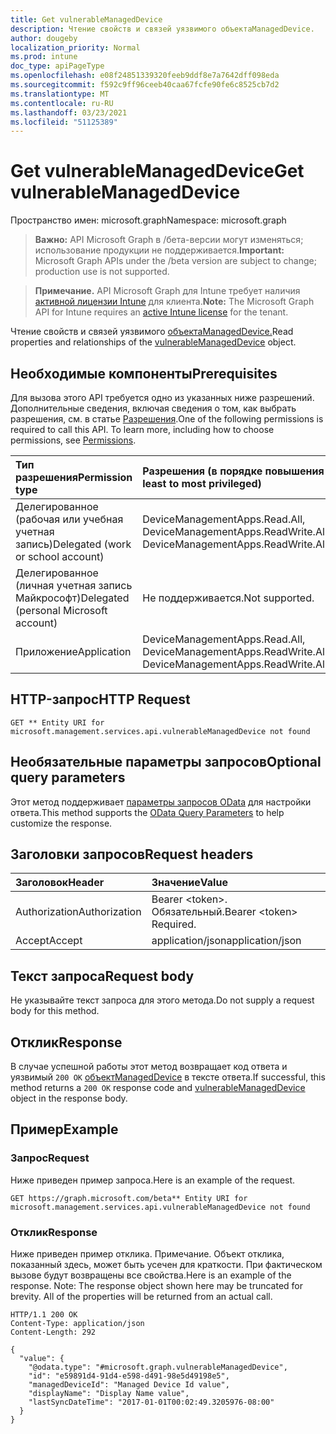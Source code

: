 ```yaml
---
title: Get vulnerableManagedDevice
description: Чтение свойств и связей уязвимого объектаManagedDevice.
author: dougeby
localization_priority: Normal
ms.prod: intune
doc_type: apiPageType
ms.openlocfilehash: e08f24851339320feeb9ddf8e7a7642dff098eda
ms.sourcegitcommit: f592c9ff96ceeb40caa67fcfe90fe6c8525cb7d2
ms.translationtype: MT
ms.contentlocale: ru-RU
ms.lasthandoff: 03/23/2021
ms.locfileid: "51125389"
---
```

# <a name="get-vulnerablemanageddevice"></a><span data-ttu-id="357c1-103">Get vulnerableManagedDevice</span><span class="sxs-lookup"><span data-stu-id="357c1-103">Get vulnerableManagedDevice</span></span>

<span data-ttu-id="357c1-104">Пространство имен: microsoft.graph</span><span class="sxs-lookup"><span data-stu-id="357c1-104">Namespace: microsoft.graph</span></span>

> <span data-ttu-id="357c1-105">**Важно:** API Microsoft Graph в /бета-версии могут изменяться; использование продукции не поддерживается.</span><span class="sxs-lookup"><span data-stu-id="357c1-105">**Important:** Microsoft Graph APIs under the /beta version are subject to change; production use is not supported.</span></span>

> <span data-ttu-id="357c1-106">**Примечание.** API Microsoft Graph для Intune требует наличия [активной лицензии Intune](https://go.microsoft.com/fwlink/?linkid=839381) для клиента.</span><span class="sxs-lookup"><span data-stu-id="357c1-106">**Note:** The Microsoft Graph API for Intune requires an [active Intune license](https://go.microsoft.com/fwlink/?linkid=839381) for the tenant.</span></span>

<span data-ttu-id="357c1-107">Чтение свойств и связей уязвимого [объектаManagedDevice.](../resources/intune-partnerintegration-vulnerablemanageddevice.md)</span><span class="sxs-lookup"><span data-stu-id="357c1-107">Read properties and relationships of the [vulnerableManagedDevice](../resources/intune-partnerintegration-vulnerablemanageddevice.md) object.</span></span>

## <a name="prerequisites"></a><span data-ttu-id="357c1-108">Необходимые компоненты</span><span class="sxs-lookup"><span data-stu-id="357c1-108">Prerequisites</span></span>
<span data-ttu-id="357c1-p101">Для вызова этого API требуется одно из указанных ниже разрешений. Дополнительные сведения, включая сведения о том, как выбрать разрешения, см. в статье [Разрешения](/graph/permissions-reference).</span><span class="sxs-lookup"><span data-stu-id="357c1-p101">One of the following permissions is required to call this API. To learn more, including how to choose permissions, see [Permissions](/graph/permissions-reference).</span></span>

|<span data-ttu-id="357c1-111">Тип разрешения</span><span class="sxs-lookup"><span data-stu-id="357c1-111">Permission type</span></span>|<span data-ttu-id="357c1-112">Разрешения (в порядке повышения привилегий)</span><span class="sxs-lookup"><span data-stu-id="357c1-112">Permissions (from least to most privileged)</span></span>|
|:---|:---|
|<span data-ttu-id="357c1-113">Делегированное (рабочая или учебная учетная запись)</span><span class="sxs-lookup"><span data-stu-id="357c1-113">Delegated (work or school account)</span></span>|<span data-ttu-id="357c1-114">DeviceManagementApps.Read.All, DeviceManagementApps.ReadWrite.All</span><span class="sxs-lookup"><span data-stu-id="357c1-114">DeviceManagementApps.Read.All, DeviceManagementApps.ReadWrite.All</span></span>|
|<span data-ttu-id="357c1-115">Делегированное (личная учетная запись Майкрософт)</span><span class="sxs-lookup"><span data-stu-id="357c1-115">Delegated (personal Microsoft account)</span></span>|<span data-ttu-id="357c1-116">Не поддерживается.</span><span class="sxs-lookup"><span data-stu-id="357c1-116">Not supported.</span></span>|
|<span data-ttu-id="357c1-117">Приложение</span><span class="sxs-lookup"><span data-stu-id="357c1-117">Application</span></span>|<span data-ttu-id="357c1-118">DeviceManagementApps.Read.All, DeviceManagementApps.ReadWrite.All</span><span class="sxs-lookup"><span data-stu-id="357c1-118">DeviceManagementApps.Read.All, DeviceManagementApps.ReadWrite.All</span></span>|

## <a name="http-request"></a><span data-ttu-id="357c1-119">HTTP-запрос</span><span class="sxs-lookup"><span data-stu-id="357c1-119">HTTP Request</span></span>
<!-- {
  "blockType": "ignored"
}
-->
``` http
GET ** Entity URI for microsoft.management.services.api.vulnerableManagedDevice not found
```

## <a name="optional-query-parameters"></a><span data-ttu-id="357c1-120">Необязательные параметры запросов</span><span class="sxs-lookup"><span data-stu-id="357c1-120">Optional query parameters</span></span>
<span data-ttu-id="357c1-121">Этот метод поддерживает [параметры запросов OData](/graph/query-parameters) для настройки ответа.</span><span class="sxs-lookup"><span data-stu-id="357c1-121">This method supports the [OData Query Parameters](/graph/query-parameters) to help customize the response.</span></span>

## <a name="request-headers"></a><span data-ttu-id="357c1-122">Заголовки запросов</span><span class="sxs-lookup"><span data-stu-id="357c1-122">Request headers</span></span>
|<span data-ttu-id="357c1-123">Заголовок</span><span class="sxs-lookup"><span data-stu-id="357c1-123">Header</span></span>|<span data-ttu-id="357c1-124">Значение</span><span class="sxs-lookup"><span data-stu-id="357c1-124">Value</span></span>|
|:---|:---|
|<span data-ttu-id="357c1-125">Authorization</span><span class="sxs-lookup"><span data-stu-id="357c1-125">Authorization</span></span>|<span data-ttu-id="357c1-126">Bearer &lt;token&gt;. Обязательный.</span><span class="sxs-lookup"><span data-stu-id="357c1-126">Bearer &lt;token&gt; Required.</span></span>|
|<span data-ttu-id="357c1-127">Accept</span><span class="sxs-lookup"><span data-stu-id="357c1-127">Accept</span></span>|<span data-ttu-id="357c1-128">application/json</span><span class="sxs-lookup"><span data-stu-id="357c1-128">application/json</span></span>|

## <a name="request-body"></a><span data-ttu-id="357c1-129">Текст запроса</span><span class="sxs-lookup"><span data-stu-id="357c1-129">Request body</span></span>
<span data-ttu-id="357c1-130">Не указывайте текст запроса для этого метода.</span><span class="sxs-lookup"><span data-stu-id="357c1-130">Do not supply a request body for this method.</span></span>

## <a name="response"></a><span data-ttu-id="357c1-131">Отклик</span><span class="sxs-lookup"><span data-stu-id="357c1-131">Response</span></span>
<span data-ttu-id="357c1-132">В случае успешной работы этот метод возвращает код ответа и уязвимый `200 OK` [объектManagedDevice](../resources/intune-partnerintegration-vulnerablemanageddevice.md) в тексте ответа.</span><span class="sxs-lookup"><span data-stu-id="357c1-132">If successful, this method returns a `200 OK` response code and [vulnerableManagedDevice](../resources/intune-partnerintegration-vulnerablemanageddevice.md) object in the response body.</span></span>

## <a name="example"></a><span data-ttu-id="357c1-133">Пример</span><span class="sxs-lookup"><span data-stu-id="357c1-133">Example</span></span>

### <a name="request"></a><span data-ttu-id="357c1-134">Запрос</span><span class="sxs-lookup"><span data-stu-id="357c1-134">Request</span></span>
<span data-ttu-id="357c1-135">Ниже приведен пример запроса.</span><span class="sxs-lookup"><span data-stu-id="357c1-135">Here is an example of the request.</span></span>
``` http
GET https://graph.microsoft.com/beta** Entity URI for microsoft.management.services.api.vulnerableManagedDevice not found
```

### <a name="response"></a><span data-ttu-id="357c1-136">Отклик</span><span class="sxs-lookup"><span data-stu-id="357c1-136">Response</span></span>
<span data-ttu-id="357c1-p102">Ниже приведен пример отклика. Примечание. Объект отклика, показанный здесь, может быть усечен для краткости. При фактическом вызове будут возвращены все свойства.</span><span class="sxs-lookup"><span data-stu-id="357c1-p102">Here is an example of the response. Note: The response object shown here may be truncated for brevity. All of the properties will be returned from an actual call.</span></span>
``` http
HTTP/1.1 200 OK
Content-Type: application/json
Content-Length: 292

{
  "value": {
    "@odata.type": "#microsoft.graph.vulnerableManagedDevice",
    "id": "e59891d4-91d4-e598-d491-98e5d49198e5",
    "managedDeviceId": "Managed Device Id value",
    "displayName": "Display Name value",
    "lastSyncDateTime": "2017-01-01T00:02:49.3205976-08:00"
  }
}
```




